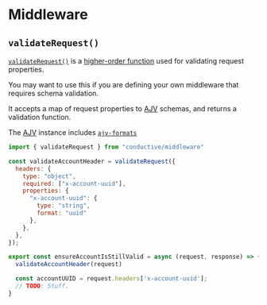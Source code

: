 # Middleware

## `validateRequest()`

[`validateRequest()`](/src/middleware/validateRequest.js) is a [higher-order function](https://en.wikipedia.org/wiki/Higher-order_function) used for validating request properties.

You may want to use this if you are defining your own middleware that requires schema validation.

It accepts a map of request properties to [AJV](https://ajv.js.org) schemas, and returns a validation function.

The [AJV](https://ajv.js.org) instance includes [`ajv-formats`](https://www.npmjs.com/package/ajv-formats)

```javascript
import { validateRequest } from "conductive/middleware"

const validateAccountHeader = validateRequest({
  headers: {
    type: "object",
    required: ["x-account-uuid"],
    properties: {
      "x-account-uuid": { 
        type: "string",
        format: "uuid"
      },
    },
  },
});

export const ensureAccountIsStillValid = async (request, response) => {
  validateAccountHeader(request)

  const accountUUID = request.headers['x-account-uuid'];
  // TODO: Stuff.
}
```